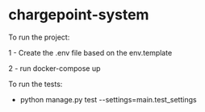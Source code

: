 # chargepoint-system

To run the project:

1 - Create the .env file based on the env.template

2 - run docker-compose up

To run the tests:
- python manage.py test --settings=main.test_settings